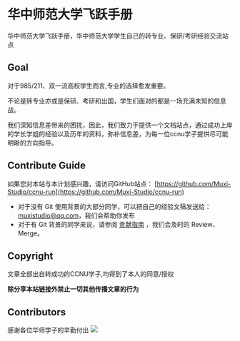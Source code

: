 
# 华中师范大学飞跃手册

华中师范大学飞跃手册，华中师范大学学生自己的转专业、保研/考研经验交流站点

## Goal

对于985/211、双一流高校学生而言,专业的选择愈发重要。

不论是转专业亦或是保研、考研和出国，学生们面对的都是一场充满未知的信息战。

我们深知信息差带来的困扰，因此，我们致力于提供一个文档站点，通过成功上岸的学长学姐的经验以及历年的资料，弥补信息差，为每一位ccnu学子提供尽可能明晰的方向指导。


## Contribute Guide

如果您对本站与本计划感兴趣，请访问GitHub站点：
[https://github.com/Muxi-Studio/ccnu-run](https://github.com/Muxi-Studio/ccnu-run) 

- 对于没有 Git 使用背景的大部分同学，可以把自己的经验文稿发送给：muxistudio@qq.com，我们会帮助你发布 
- 对于有 Git 背景的同学来说，请参阅 [贡献指南](https://muxi-studio.github.io/ccnu-run/contribute-guide/) ，我们会及时的 Review、Merge。 

## Copyright


文章全部出自转成功的CCNU学子,均得到了本人的同意/授权

**除分享本站链接外禁止一切其他传播文章的行为**

## Contributors
感谢各位华师学子的辛勤付出
<a href="https://github.com/Muxi-Studio/ccnu-run/graphs/contributors">
  <img src="https://contrib.rocks/image?repo=Muxi-Studio/ccnu-run" />
</a>

